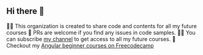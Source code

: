 ## Hi there 👋


🙋‍♀️ This organization is created to share code and contents for all my future courses
🌈 PRs are welcome if you find any issues in code samples.
👩‍💻 You can subscribe [my channel](https://www.youtube.com/@TechTalksWithSantosh) to get access to all my future courses.
🧙 Checkout my [Angular beginner courses on Freecodecamp](https://youtu.be/3qBXWUpoPHo)

